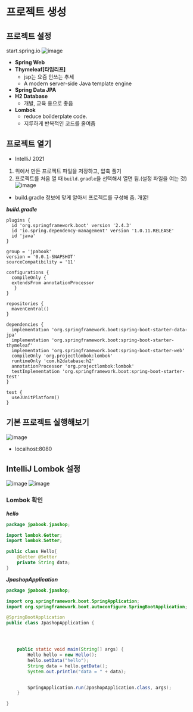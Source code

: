 # 프로젝트 생성
## 프로젝트 설정 
start.spring.io
![image](https://user-images.githubusercontent.com/39082893/110826878-dc917880-82d8-11eb-94f8-a6d337c7b4e5.png)

* **Spring Web**
* **Thymeleaf[타임리프]**
	* jsp는 요즘 안쓰는 추세
	* A modern server-side Java template engine
* **Spring Data JPA**
* **H2 Database**
	* 개발, 교육 용으로 좋음
* **Lombok**
	* reduce boilderplate code.
	* 지루하게 반복적인 코드를 줄여줌

## 프로젝트 열기
* IntelliJ 2021
1. 위에서 만든 프로젝트 파일을 저장하고, 압축 풀기
2. 프로젝트를 처음 열 때 `build.gradle`을 선택해서 열면 됨.(설정 파일을 여는 것)
![image](https://user-images.githubusercontent.com/39082893/110824766-b2d75200-82d6-11eb-97e3-da4178ba673b.png)
* build.gradle 정보에 맞게 알아서 프로젝트를 구성해 줌. 개꿀!

***build.gradle***
```
plugins {  
  id 'org.springframework.boot' version '2.4.3'  
  id 'io.spring.dependency-management' version '1.0.11.RELEASE'  
  id 'java'  
}  
  
group = 'jpabook'  
version = '0.0.1-SNAPSHOT'  
sourceCompatibility = '11'  
  
configurations {  
  compileOnly {  
  extendsFrom annotationProcessor  
   }  
}  
  
repositories {  
  mavenCentral()  
}  
  
dependencies {  
  implementation 'org.springframework.boot:spring-boot-starter-data-jpa'  
  implementation 'org.springframework.boot:spring-boot-starter-thymeleaf'  
  implementation 'org.springframework.boot:spring-boot-starter-web'  
  compileOnly 'org.projectlombok:lombok'  
  runtimeOnly 'com.h2database:h2'  
  annotationProcessor 'org.projectlombok:lombok'  
  testImplementation 'org.springframework.boot:spring-boot-starter-test'  
}  
  
test {  
  useJUnitPlatform()  
}
```
## 기본 프로젝트 실행해보기
![image](https://user-images.githubusercontent.com/39082893/110827819-c89a4680-82d9-11eb-81f8-88364b08f116.png)
* localhost:8080

## IntelliJ Lombok 설정
![image](https://user-images.githubusercontent.com/39082893/110828333-478f7f00-82da-11eb-9d7d-7e389747c801.png)
![image](https://user-images.githubusercontent.com/39082893/110828596-8b828400-82da-11eb-962b-a80bd9dd6123.png)
### Lombok 확인
***hello***
```java
package jpabook.jpashop;

import lombok.Getter;
import lombok.Setter;

public class Hello{
    @Getter @Setter
    private String data;
}
```
***JpashopApplication***
```java
package jpabook.jpashop;

import org.springframework.boot.SpringApplication;
import org.springframework.boot.autoconfigure.SpringBootApplication;

@SpringBootApplication
public class JpashopApplication {




	public static void main(String[] args) {
		Hello hello = new Hello();
		hello.setData("hello");
		String data = hello.getData();
		System.out.println("data = " + data);


		SpringApplication.run(JpashopApplication.class, args);
	}

}
```
